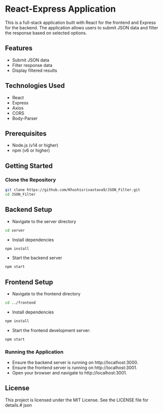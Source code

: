 # React-Express Application

This is a full-stack application built with React for the frontend and Express for the backend. The application allows users to submit JSON data and filter the response based on selected options.

## Features

- Submit JSON data
- Filter response data
- Display filtered results

## Technologies Used

- React
- Express
- Axios
- CORS
- Body-Parser

## Prerequisites

- Node.js (v14 or higher)
- npm (v6 or higher)

## Getting Started

### Clone the Repository

```sh
git clone https://github.com/Khushisrivastava9/JSON_Filter.git
cd JSON_Filter 
```


## Backend Setup
- Navigate to the server directory
```sh
cd server
```
- Install dependencies
```sh
npm install
```
- Start the backend server
```sh
npm start
```
## Frontend  Setup

- Navigate to the frontend directory
```sh
cd ../frontend
```

- Install dependencies
```sh
npm install
```
- Start the frontend development server:
```sh
npm start
```

### Running the Application
- Ensure the backend server is running on http://localhost:3000.
- Ensure the frontend server is running on http://localhost:3001.
- Open your browser and navigate to http://localhost:3001.

## License

This project is licensed under the MIT License. See the LICENSE file for details.#   j s o n  
 
